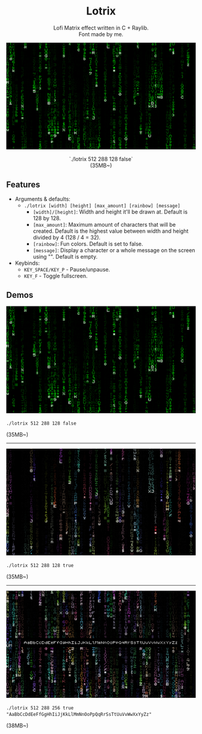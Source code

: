 <h1 align="center">Lotrix</h1>
<p align="center"> Lofi Matrix effect written in C + Raylib.<br>Font made by me.</p>

![](demos/demo0.png)
<p align="center">`./lotrix 512 288 128 false`<br>(35MB~)</p>

## Features
- Arguments & defaults:
  - `./lotrix [width] [height] [max_amount] [rainbow] [message]`
    - `[width]/[height]`: Width and height it'll be drawn at. Default is 128 by 128.
    - `[max_amount]`: Maximum amount of characters that will be created. Default is the highest value between width and height divided by 4 (128 / 4 = 32).
    - `[rainbow]`: Fun colors. Default is set to false.
    - `[message]`: Display a character or a whole message on the screen using "". Default is empty.
- Keybinds:
  - `KEY_SPACE/KEY_P` - Pause/unpause.
  - `KEY_F` - Toggle fullscreen.

## Demos

![](demos/demo0.png)

`./lotrix 512 288 128 false`

(35MB~)

---
![](demos/demo1.png)

`./lotrix 512 288 128 true`

(35MB~)

---
![](demos/demo2.png)

`./lotrix 512 288 256 true "AaBbCcDdEeFfGgHhIiJjKkLlMmNnOoPpQqRrSsTtUuVvWwXxYyZz"`

(38MB~)
